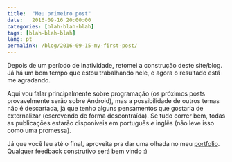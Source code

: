 ```yaml
---
title:  "Meu primeiro post"
date:   2016-09-16 20:00:00
categories: [blah-blah-blah]
tags: [blah-blah-blah]
lang: pt
permalink: /blog/2016-09-15-my-first-post/
---
```

Depois de um período de inatividade, retomei a construção deste site/blog. Já há um bom tempo que estou trabalhando nele, e agora o resultado está me agradando. 

Aqui vou falar principalmente sobre programação (os próximos posts provavelmente serão sobre Android), mas a possibilidade de outros temas não é descartada, já que tenho alguns pensamentos que gostaria de externalizar (escrevendo de forma descontraída). Se tudo correr bem, todas as publicações estarão disponíveis em português *e* inglês (não leve isso como uma promessa). 

Já que você leu até o final, aproveita pra dar uma olhada no meu [portfolio](/about/). Qualquer feedback construtivo será bem vindo :)